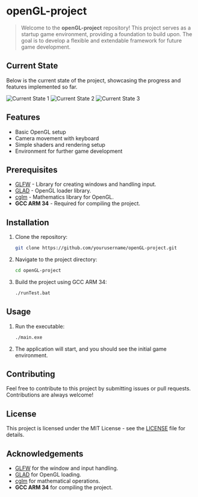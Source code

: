 # openGL-project

>Welcome to the **openGL-project** repository! This project serves as a startup game environment, providing a foundation to build upon.
>The goal is to develop a flexible and extendable framework for future game development.

## Current State

Below is the current state of the project, showcasing the progress and features implemented so far.

![Current State 1](https://media.giphy.com/media/v1.Y2lkPTc5MGI3NjExMnRrNHA3cGg5Y2loczl0djk1ZjJ4MHo5N2Ezb2tyNzBndTdrbGhtNSZlcD12MV9pbnRlcm5hbF9naWZfYnlfaWQmY3Q9Zw/8M4uldLPvE6YIuTgKN/giphy.gif)
![Current State 2](path_to_your_gif_2.gif)
![Current State 3](path_to_your_gif_3.gif)


## Features

- Basic OpenGL setup
- Camera movement with keyboard
- Simple shaders and rendering setup
- Environment for further game development

## Prerequisites

- [GLFW](https://www.glfw.org/) - Library for creating windows and handling input.
- [GLAD](https://glad.dav1d.de/) - OpenGL loader library.
- [cglm](https://github.com/recp/cglm) - Mathematics library for OpenGL.
- **GCC ARM 34** - Required for compiling the project.

## Installation

1. Clone the repository:
    ```bash
    git clone https://github.com/yourusername/openGL-project.git
    ```
2. Navigate to the project directory:
    ```bash
    cd openGL-project
    ```
3. Build the project using GCC ARM 34:
    ```bash
    ./runTest.bat
    ```

## Usage

1. Run the executable:
    ```bash
    ./main.exe
    ```
2. The application will start, and you should see the initial game environment.

## Contributing

Feel free to contribute to this project by submitting issues or pull requests. Contributions are always welcome!

## License

This project is licensed under the MIT License - see the [LICENSE](LICENSE) file for details.

## Acknowledgements

- [GLFW](https://www.glfw.org/) for the window and input handling.
- [GLAD](https://glad.dav1d.de/) for OpenGL loading.
- [cglm](https://github.com/recp/cglm) for mathematical operations.
- **GCC ARM 34** for compiling the project.
